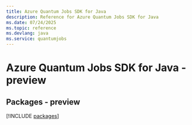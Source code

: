 ```yaml
---
title: Azure Quantum Jobs SDK for Java
description: Reference for Azure Quantum Jobs SDK for Java
ms.date: 07/24/2025
ms.topic: reference
ms.devlang: java
ms.service: quantumjobs
---
```

# Azure Quantum Jobs SDK for Java - preview
## Packages - preview
[!INCLUDE [packages](quantum-jobs-index.md)]